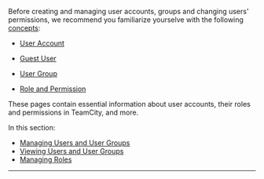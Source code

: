 [//]: # (title: Managing User Accounts, Groups and Permissions)
[//]: # (auxiliary-id: Managing User Accounts, Groups and Permissions)

Before creating and managing user accounts, groups and changing users' permissions, we recommend you  familiarize yourselve with the following [concepts](concepts.md):


	
* [User Account](user-account.md)	
* [Guest User](guest-user.md)
* [User Group](user-group.md)

* [Role and Permission](role-and-permission.md)


These pages contain essential information about user accounts, their roles and permissions in TeamCity, and more.

In this section:

* [Managing Users and User Groups](managing-users-and-user-groups.md)
* [Viewing Users and User Groups](viewing-users-and-user-groups.md)
* [Managing Roles](managing-roles.md)

__ __